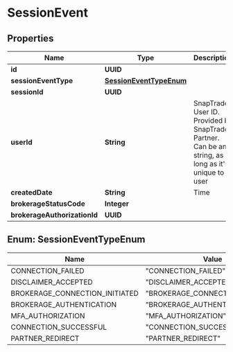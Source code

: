 

# SessionEvent


## Properties

| Name | Type | Description | Notes |
|------------ | ------------- | ------------- | -------------|
|**id** | **UUID** |  |  [optional] |
|**sessionEventType** | [**SessionEventTypeEnum**](#SessionEventTypeEnum) |  |  [optional] |
|**sessionId** | **UUID** |  |  [optional] |
|**userId** | **String** | SnapTrade User ID. Provided by SnapTrade Partner. Can be any string, as long as it&#39;s unique to a user |  [optional] |
|**createdDate** | **String** | Time |  [optional] |
|**brokerageStatusCode** | **Integer** |  |  [optional] |
|**brokerageAuthorizationId** | **UUID** |  |  [optional] |



## Enum: SessionEventTypeEnum

| Name | Value |
|---- | -----|
| CONNECTION_FAILED | &quot;CONNECTION_FAILED&quot; |
| DISCLAIMER_ACCEPTED | &quot;DISCLAIMER_ACCEPTED&quot; |
| BROKERAGE_CONNECTION_INITIATED | &quot;BROKERAGE_CONNECTION_INITIATED&quot; |
| BROKERAGE_AUTHENTICATION | &quot;BROKERAGE_AUTHENTICATION&quot; |
| MFA_AUTHORIZATION | &quot;MFA_AUTHORIZATION&quot; |
| CONNECTION_SUCCESSFUL | &quot;CONNECTION_SUCCESSFUL&quot; |
| PARTNER_REDIRECT | &quot;PARTNER_REDIRECT&quot; |



